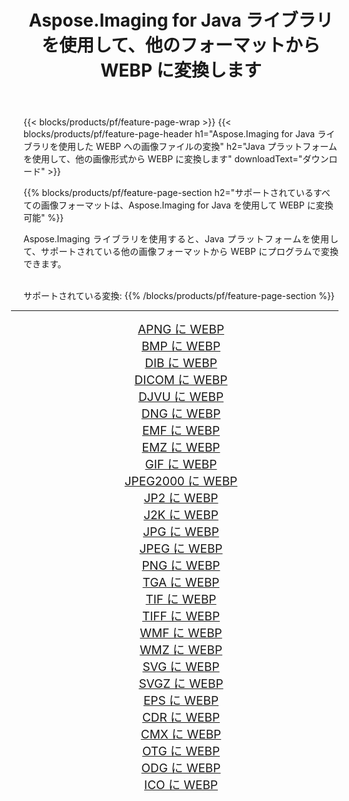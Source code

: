 ﻿---
title: Aspose.Imaging for Java ライブラリを使用して、他のフォーマットから WEBP に変換します 
weight: 3920
url: /ja/java/conversion/to/webp 
lang: ja
langdirlevel: 2
locales: zh-hans,ja,it,ru,de,es,fr,nl,id,lt,pl,pt,vi,tr,ko,zh-hant,ar,hi,th,sv,cs,uk,he
description: Aspose.Imaging を使用すると、Java を使用して他のフォーマットから WEBP に変換できます。
---

{{< blocks/products/pf/feature-page-wrap >}}
{{< blocks/products/pf/feature-page-header h1="Aspose.Imaging for Java ライブラリを使用した WEBP への画像ファイルの変換" h2="Java プラットフォームを使用して、他の画像形式から WEBP に変換します" downloadText="ダウンロード" >}}


{{% blocks/products/pf/feature-page-section  h2="サポートされているすべての画像フォーマットは、Aspose.Imaging for Java を使用して WEBP に変換可能" %}}
<p align=justify>Aspose.Imaging ライブラリを使用すると、Java プラットフォームを使用して、サポートされている他の画像フォーマットから WEBP にプログラムで変換できます。</p>
<br/>
サポートされている変換:
{{% /blocks/products/pf/feature-page-section %}}
<div class="container-fluid productfamilypage bg-gray">
    <div class="convertypes bg-gray agp-content section">
        <div class="container">
		<hr style="margin-left:-20px;"/>
		<div class="row other-converters" style="gap: 10px;font-size: 19px;text-align:center;">
		    <div class='col-md-2 other-converter remove-lp remove-rp'><a href="/imaging/ja/java/conversion/apng-to-webp" style="padding:15px;">APNG に WEBP</a></div>
<div class='col-md-2 other-converter remove-lp remove-rp'><a href="/imaging/ja/java/conversion/bmp-to-webp" style="padding:15px;">BMP に WEBP</a></div>
<div class='col-md-2 other-converter remove-lp remove-rp'><a href="/imaging/ja/java/conversion/dib-to-webp" style="padding:15px;">DIB に WEBP</a></div>
<div class='col-md-2 other-converter remove-lp remove-rp'><a href="/imaging/ja/java/conversion/dicom-to-webp" style="padding:15px;">DICOM に WEBP</a></div>
<div class='col-md-2 other-converter remove-lp remove-rp'><a href="/imaging/ja/java/conversion/djvu-to-webp" style="padding:15px;">DJVU に WEBP</a></div>
<div class='col-md-2 other-converter remove-lp remove-rp'><a href="/imaging/ja/java/conversion/dng-to-webp" style="padding:15px;">DNG に WEBP</a></div>
<div class='col-md-2 other-converter remove-lp remove-rp'><a href="/imaging/ja/java/conversion/emf-to-webp" style="padding:15px;">EMF に WEBP</a></div>
<div class='col-md-2 other-converter remove-lp remove-rp'><a href="/imaging/ja/java/conversion/emz-to-webp" style="padding:15px;">EMZ に WEBP</a></div>
<div class='col-md-2 other-converter remove-lp remove-rp'><a href="/imaging/ja/java/conversion/gif-to-webp" style="padding:15px;">GIF に WEBP</a></div>
<div class='col-md-2 other-converter remove-lp remove-rp'><a href="/imaging/ja/java/conversion/jpeg2000-to-webp" style="padding:15px;">JPEG2000 に WEBP</a></div>
<div class='col-md-2 other-converter remove-lp remove-rp'><a href="/imaging/ja/java/conversion/jp2-to-webp" style="padding:15px;">JP2 に WEBP</a></div>
<div class='col-md-2 other-converter remove-lp remove-rp'><a href="/imaging/ja/java/conversion/j2k-to-webp" style="padding:15px;">J2K に WEBP</a></div>
<div class='col-md-2 other-converter remove-lp remove-rp'><a href="/imaging/ja/java/conversion/jpg-to-webp" style="padding:15px;">JPG に WEBP</a></div>
<div class='col-md-2 other-converter remove-lp remove-rp'><a href="/imaging/ja/java/conversion/jpeg-to-webp" style="padding:15px;">JPEG に WEBP</a></div>
<div class='col-md-2 other-converter remove-lp remove-rp'><a href="/imaging/ja/java/conversion/png-to-webp" style="padding:15px;">PNG に WEBP</a></div>
<div class='col-md-2 other-converter remove-lp remove-rp'><a href="/imaging/ja/java/conversion/tga-to-webp" style="padding:15px;">TGA に WEBP</a></div>
<div class='col-md-2 other-converter remove-lp remove-rp'><a href="/imaging/ja/java/conversion/tif-to-webp" style="padding:15px;">TIF に WEBP</a></div>
<div class='col-md-2 other-converter remove-lp remove-rp'><a href="/imaging/ja/java/conversion/tiff-to-webp" style="padding:15px;">TIFF に WEBP</a></div>
<div class='col-md-2 other-converter remove-lp remove-rp'><a href="/imaging/ja/java/conversion/wmf-to-webp" style="padding:15px;">WMF に WEBP</a></div>
<div class='col-md-2 other-converter remove-lp remove-rp'><a href="/imaging/ja/java/conversion/wmz-to-webp" style="padding:15px;">WMZ に WEBP</a></div>
<div class='col-md-2 other-converter remove-lp remove-rp'><a href="/imaging/ja/java/conversion/svg-to-webp" style="padding:15px;">SVG に WEBP</a></div>
<div class='col-md-2 other-converter remove-lp remove-rp'><a href="/imaging/ja/java/conversion/svgz-to-webp" style="padding:15px;">SVGZ に WEBP</a></div>
<div class='col-md-2 other-converter remove-lp remove-rp'><a href="/imaging/ja/java/conversion/eps-to-webp" style="padding:15px;">EPS に WEBP</a></div>
<div class='col-md-2 other-converter remove-lp remove-rp'><a href="/imaging/ja/java/conversion/cdr-to-webp" style="padding:15px;">CDR に WEBP</a></div>
<div class='col-md-2 other-converter remove-lp remove-rp'><a href="/imaging/ja/java/conversion/cmx-to-webp" style="padding:15px;">CMX に WEBP</a></div>
<div class='col-md-2 other-converter remove-lp remove-rp'><a href="/imaging/ja/java/conversion/otg-to-webp" style="padding:15px;">OTG に WEBP</a></div>
<div class='col-md-2 other-converter remove-lp remove-rp'><a href="/imaging/ja/java/conversion/odg-to-webp" style="padding:15px;">ODG に WEBP</a></div>
<div class='col-md-2 other-converter remove-lp remove-rp'><a href="/imaging/ja/java/conversion/ico-to-webp" style="padding:15px;">ICO に WEBP</a></div>
                </div>
        </div>
    </div>
</div>
<br/>

